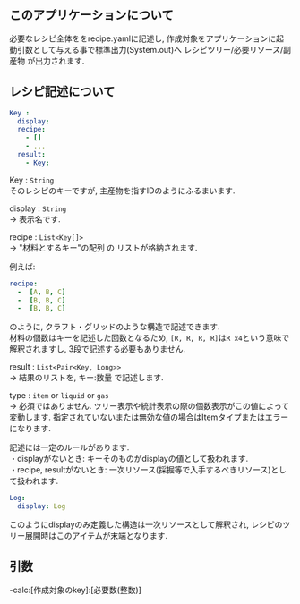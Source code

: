 ## このアプリケーションについて
必要なレシピ全体ををrecipe.yamlに記述し, 作成対象をアプリケーションに起動引数として与える事で標準出力(System.out)へ レシピツリー/必要リソース/副産物 が出力されます.

## レシピ記述について

```yaml:demo.yaml
Key :
  display:
  recipe:
    - []
    - ...
  result:
    - Key:
```
Key : `String`<br>
 そのレシピのキーですが, 主産物を指すIDのようにふるまいます.

display : `String`<br>
 -> 表示名です.

recipe : `List<Key[]>`<br>
 -> "材料とするキー"の配列 の リストが格納されます.

例えば:

```yaml
recipe:
  -  [A, B, C]
  -  [B, B, C]
  -  [B, B, C]
```

のように, クラフト・グリッドのような構造で記述できます.<br>
材料の個数はキーを記述した回数となるため, `[R, R, R, R]`は`R x4`という意味で解釈されますし, 3段で記述する必要もありません.

result : `List<Pair<Key, Long>>`<br>
 -> 結果のリストを, キー:数量 で記述します.

type : `item` or `liquid` or `gas`<br>
 -> 必須ではありません. ツリー表示や統計表示の際の個数表示がこの値によって変動します. 指定されていないまたは無効な値の場合はItemタイプまたはエラーになります.

記述には一定のルールがあります.<br>
・displayがないとき: キーそのものがdisplayの値として扱われます.<br>
・recipe, resultがないとき: 一次リソース(採掘等で入手するべきリソース)として扱われます.

```yaml
Log:
  display: Log
```

このようにdisplayのみ定義した構造は一次リソースとして解釈され, レシピのツリー展開時はこのアイテムが末端となります.

## 引数
-calc:[作成対象のkey]:[必要数(整数)]